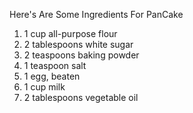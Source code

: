 Here's Are Some Ingredients For PanCake

1) 1 cup all-purpose flour
2) 2 tablespoons white sugar
3) 2 teaspoons baking powder
4) 1 teaspoon salt
5) 1 egg, beaten
6) 1 cup milk
7) 2 tablespoons vegetable oil